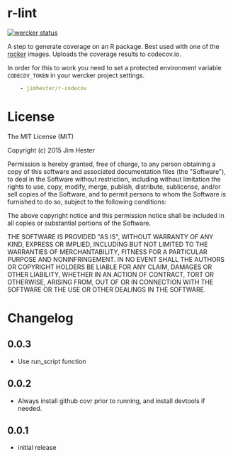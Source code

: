 # r-lint
[![wercker status](https://app.wercker.com/status/afe1356d3192d53bbeff7e1f0e0b6bee/s "wercker status")](https://app.wercker.com/project/bykey/afe1356d3192d53bbeff7e1f0e0b6bee)

A step to generate coverage on an R package.  Best used with one of the
[rocker](https://registry.hub.docker.com/repos/rocker/) images.  Uploads the
coverage results to codecov.io.

In order for this to work you need to set a protected environment variable
`CODECOV_TOKEN` in your wercker project settings.

```yaml
    - jimhester/r-codecov
```

# License

The MIT License (MIT)

Copyright (c) 2015 Jim Hester

Permission is hereby granted, free of charge, to any person obtaining a copy of
this software and associated documentation files (the "Software"), to deal in
the Software without restriction, including without limitation the rights to
use, copy, modify, merge, publish, distribute, sublicense, and/or sell copies of
the Software, and to permit persons to whom the Software is furnished to do so,
subject to the following conditions:

The above copyright notice and this permission notice shall be included in all
copies or substantial portions of the Software.

THE SOFTWARE IS PROVIDED "AS IS", WITHOUT WARRANTY OF ANY KIND, EXPRESS OR
IMPLIED, INCLUDING BUT NOT LIMITED TO THE WARRANTIES OF MERCHANTABILITY, FITNESS
FOR A PARTICULAR PURPOSE AND NONINFRINGEMENT. IN NO EVENT SHALL THE AUTHORS OR
COPYRIGHT HOLDERS BE LIABLE FOR ANY CLAIM, DAMAGES OR OTHER LIABILITY, WHETHER
IN AN ACTION OF CONTRACT, TORT OR OTHERWISE, ARISING FROM, OUT OF OR IN
CONNECTION WITH THE SOFTWARE OR THE USE OR OTHER DEALINGS IN THE SOFTWARE.

# Changelog

## 0.0.3
- Use run_script function

## 0.0.2
- Always install github covr prior to running, and install devtools if needed.

## 0.0.1
- initial release
